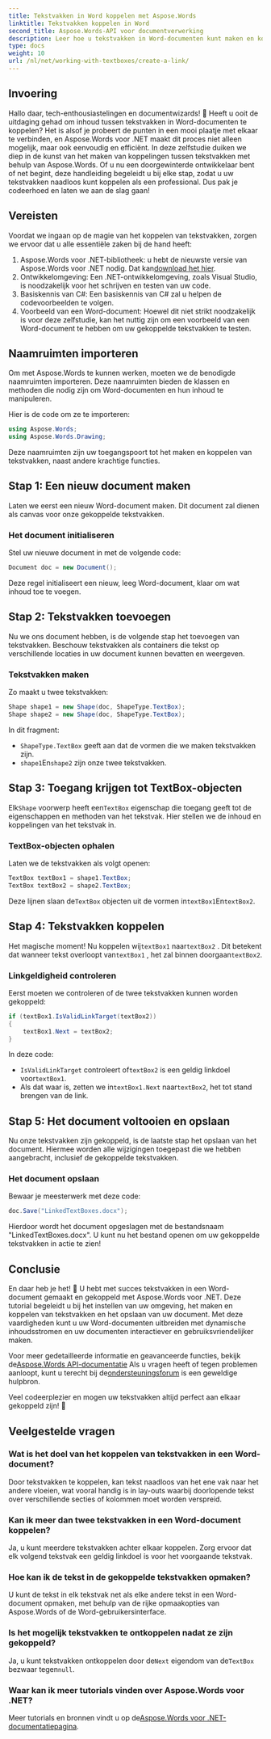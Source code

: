 ```yaml
---
title: Tekstvakken in Word koppelen met Aspose.Words
linktitle: Tekstvakken koppelen in Word
second_title: Aspose.Words-API voor documentverwerking
description: Leer hoe u tekstvakken in Word-documenten kunt maken en koppelen met Aspose.Words voor .NET. Volg onze uitgebreide gids voor naadloze documentaanpassing!
type: docs
weight: 10
url: /nl/net/working-with-textboxes/create-a-link/
---
```

## Invoering

Hallo daar, tech-enthousiastelingen en documentwizards! 🌟 Heeft u ooit de uitdaging gehad om inhoud tussen tekstvakken in Word-documenten te koppelen? Het is alsof je probeert de punten in een mooi plaatje met elkaar te verbinden, en Aspose.Words voor .NET maakt dit proces niet alleen mogelijk, maar ook eenvoudig en efficiënt. In deze zelfstudie duiken we diep in de kunst van het maken van koppelingen tussen tekstvakken met behulp van Aspose.Words. Of u nu een doorgewinterde ontwikkelaar bent of net begint, deze handleiding begeleidt u bij elke stap, zodat u uw tekstvakken naadloos kunt koppelen als een professional. Dus pak je codeerhoed en laten we aan de slag gaan!

## Vereisten

Voordat we ingaan op de magie van het koppelen van tekstvakken, zorgen we ervoor dat u alle essentiële zaken bij de hand heeft:

1. Aspose.Words voor .NET-bibliotheek: u hebt de nieuwste versie van Aspose.Words voor .NET nodig. Dat kan[download het hier](https://releases.aspose.com/words/net/).
2. Ontwikkelomgeving: Een .NET-ontwikkelomgeving, zoals Visual Studio, is noodzakelijk voor het schrijven en testen van uw code.
3. Basiskennis van C#: Een basiskennis van C# zal u helpen de codevoorbeelden te volgen.
4. Voorbeeld van een Word-document: Hoewel dit niet strikt noodzakelijk is voor deze zelfstudie, kan het nuttig zijn om een voorbeeld van een Word-document te hebben om uw gekoppelde tekstvakken te testen.

## Naamruimten importeren

Om met Aspose.Words te kunnen werken, moeten we de benodigde naamruimten importeren. Deze naamruimten bieden de klassen en methoden die nodig zijn om Word-documenten en hun inhoud te manipuleren.

Hier is de code om ze te importeren:

```csharp
using Aspose.Words;
using Aspose.Words.Drawing;
```

Deze naamruimten zijn uw toegangspoort tot het maken en koppelen van tekstvakken, naast andere krachtige functies.

## Stap 1: Een nieuw document maken

Laten we eerst een nieuw Word-document maken. Dit document zal dienen als canvas voor onze gekoppelde tekstvakken.

### Het document initialiseren

Stel uw nieuwe document in met de volgende code:

```csharp
Document doc = new Document();
```

Deze regel initialiseert een nieuw, leeg Word-document, klaar om wat inhoud toe te voegen.

## Stap 2: Tekstvakken toevoegen

Nu we ons document hebben, is de volgende stap het toevoegen van tekstvakken. Beschouw tekstvakken als containers die tekst op verschillende locaties in uw document kunnen bevatten en weergeven.

### Tekstvakken maken

Zo maakt u twee tekstvakken:

```csharp
Shape shape1 = new Shape(doc, ShapeType.TextBox);
Shape shape2 = new Shape(doc, ShapeType.TextBox);
```

In dit fragment:
- `ShapeType.TextBox` geeft aan dat de vormen die we maken tekstvakken zijn.
- `shape1`En`shape2` zijn onze twee tekstvakken.

## Stap 3: Toegang krijgen tot TextBox-objecten

 Elk`Shape` voorwerp heeft een`TextBox` eigenschap die toegang geeft tot de eigenschappen en methoden van het tekstvak. Hier stellen we de inhoud en koppelingen van het tekstvak in.

### TextBox-objecten ophalen

Laten we de tekstvakken als volgt openen:

```csharp
TextBox textBox1 = shape1.TextBox;
TextBox textBox2 = shape2.TextBox;
```

 Deze lijnen slaan de`TextBox` objecten uit de vormen in`textBox1`En`textBox2`.

## Stap 4: Tekstvakken koppelen

 Het magische moment! Nu koppelen wij`textBox1` naar`textBox2` . Dit betekent dat wanneer tekst overloopt van`textBox1` , het zal binnen doorgaan`textBox2`.

### Linkgeldigheid controleren

Eerst moeten we controleren of de twee tekstvakken kunnen worden gekoppeld:

```csharp
if (textBox1.IsValidLinkTarget(textBox2))
{
    textBox1.Next = textBox2;
}
```

In deze code:
- `IsValidLinkTarget` controleert of`textBox2` is een geldig linkdoel voor`textBox1`.
-  Als dat waar is, zetten we in`textBox1.Next` naar`textBox2`, het tot stand brengen van de link.

## Stap 5: Het document voltooien en opslaan

Nu onze tekstvakken zijn gekoppeld, is de laatste stap het opslaan van het document. Hiermee worden alle wijzigingen toegepast die we hebben aangebracht, inclusief de gekoppelde tekstvakken.

### Het document opslaan

Bewaar je meesterwerk met deze code:

```csharp
doc.Save("LinkedTextBoxes.docx");
```

Hierdoor wordt het document opgeslagen met de bestandsnaam "LinkedTextBoxes.docx". U kunt nu het bestand openen om uw gekoppelde tekstvakken in actie te zien!

## Conclusie

En daar heb je het! 🎉 U hebt met succes tekstvakken in een Word-document gemaakt en gekoppeld met Aspose.Words voor .NET. Deze tutorial begeleidt u bij het instellen van uw omgeving, het maken en koppelen van tekstvakken en het opslaan van uw document. Met deze vaardigheden kunt u uw Word-documenten uitbreiden met dynamische inhoudsstromen en uw documenten interactiever en gebruiksvriendelijker maken.

 Voor meer gedetailleerde informatie en geavanceerde functies, bekijk de[Aspose.Words API-documentatie](https://reference.aspose.com/words/net/) Als u vragen heeft of tegen problemen aanloopt, kunt u terecht bij de[ondersteuningsforum](https://forum.aspose.com/c/words/8) is een geweldige hulpbron.

Veel codeerplezier en mogen uw tekstvakken altijd perfect aan elkaar gekoppeld zijn! 🚀

## Veelgestelde vragen

### Wat is het doel van het koppelen van tekstvakken in een Word-document?
Door tekstvakken te koppelen, kan tekst naadloos van het ene vak naar het andere vloeien, wat vooral handig is in lay-outs waarbij doorlopende tekst over verschillende secties of kolommen moet worden verspreid.

### Kan ik meer dan twee tekstvakken in een Word-document koppelen?
Ja, u kunt meerdere tekstvakken achter elkaar koppelen. Zorg ervoor dat elk volgend tekstvak een geldig linkdoel is voor het voorgaande tekstvak.

### Hoe kan ik de tekst in de gekoppelde tekstvakken opmaken?
U kunt de tekst in elk tekstvak net als elke andere tekst in een Word-document opmaken, met behulp van de rijke opmaakopties van Aspose.Words of de Word-gebruikersinterface.

### Is het mogelijk tekstvakken te ontkoppelen nadat ze zijn gekoppeld?
 Ja, u kunt tekstvakken ontkoppelen door de`Next` eigendom van de`TextBox` bezwaar tegen`null`.

### Waar kan ik meer tutorials vinden over Aspose.Words voor .NET?
 Meer tutorials en bronnen vindt u op de[Aspose.Words voor .NET-documentatiepagina](https://reference.aspose.com/words/net/).